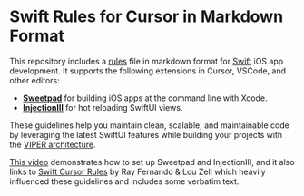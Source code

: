 # Swift Rules for Cursor in Markdown Format

This repository includes a [rules](swiftrules.md) file in markdown format for [Swift](https://www.swift.org) iOS app development. It supports the following extensions in Cursor, VSCode, and other editors:

- **[Sweetpad](https://sweetpad.hyzyla.dev)** for building iOS apps at the command line with Xcode.
- **[InjectionIII](https://github.com/johnno1962/InjectionIII)** for hot reloading SwiftUI views.

These guidelines help you maintain clean, scalable, and maintainable code by leveraging the latest SwiftUI features while building your projects with the [VIPER architecture](https://medium.com/@pinarkocak/understanding-viper-pattern-619fa9a0b1f1). 

[This video](https://www.youtube.com/watch?v=s7BVmsZSmWQ) demonstrates how to set up Sweetpad and InjectionIII, and it also links to [Swift Cursor Rules](https://www.rayfernando.ai/swift-cursor-rules) by Ray Fernando & Lou Zell which heavily influenced these guidelines and includes some verbatim text.

